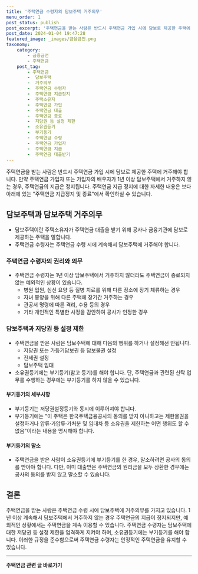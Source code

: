 ```yaml
---
title: '주택연금 수령자의 담보주택 거주의무'
menu_order: 1
post_status: publish
post_excerpt: '주택연금을 받는 사람은 반드시 주택연금 가입 시에 담보로 제공한 주택에 거주해야 합니다. 만약 주택연금 가입자 또는 가입자의 배우자가 1년 이상 담보주택에서 거주하지 않는 경우, 주택연금의 지급은 정지됩니다. 주택연금 지급 정지에 대한 자세한 내용은 보다 아래에 있는  주택연금 지급정지 및 종료 에서 확인하실 수 있습니다.'
post_date: 2024-01-04 19:47:28
featured_image: _images/금융금전.png
taxonomy:
    category:
        - 금융금전
        - 주택연금
    post_tag:
        - 주택연금
        -  담보주택
        -  거주의무
        -  주택연금 수령자
        -  주택연금 지급정지
        -  주택소유자
        -  주택연금 가입
        -  주택연금 대출
        -  주택연금 종료
        -  저당권 등 설정 제한
        -  소유권등기
        -  부기등기
        -  주택연금 수령
        -  주택연금 가입자
        -  주택연금 지급
        -  주택연금 대출받기
---
```



주택연금을 받는 사람은 반드시 주택연금 가입 시에 담보로 제공한 주택에 거주해야 합니다. 만약 주택연금 가입자 또는 가입자의 배우자가 1년 이상 담보주택에서 거주하지 않는 경우, 주택연금의 지급은 정지됩니다. 주택연금 지급 정지에 대한 자세한 내용은 보다 아래에 있는 "주택연금 지급정지 및 종료"에서 확인하실 수 있습니다.

## 담보주택과 담보주택 거주의무
- 담보주택이란 주택소유자가 주택연금 대출을 받기 위해 공사나 금융기관에 담보로 제공하는 주택을 말합니다.
- 주택연금 수령자는 주택연금 수령 시에 계속해서 담보주택에 거주해야 합니다.

### 주택연금 수령자의 권리와 의무
- 주택연금 수령자는 1년 이상 담보주택에서 거주하지 않더라도 주택연금이 종료되지 않는 예외적인 상황이 있습니다.
    - 병원 입원, 심신 요양 등 질병 치료를 위해 다른 장소에 장기 체류하는 경우
    - 자녀 봉양을 위해 다른 주택에 장기간 거주하는 경우
    - 관공서 명령에 따른 격리, 수용 등의 경우
    - 기타 개인적인 특별한 사정을 감안하여 공사가 인정한 경우

### 담보주택과 저당권 등 설정 제한
- 주택연금을 받은 사람은 담보주택에 대해 다음의 행위를 하거나 설정해선 안됩니다.
    - 저당권 또는 가등기담보권 등 담보물권 설정
    - 전세권 설정
    - 담보주택 임대
- 소유권등기에는 부기등기(참고 등기)를 해야 합니다. 단, 주택연금과 관련된 신탁 업무를 수행하는 경우에는 부기등기를 하지 않을 수 있습니다.

#### 부기등기의 세부사항
- 부기등기는 저당권설정등기와 동시에 이루어져야 합니다.
- 부기등기에는 "이 주택은 한국주택금융공사의 동의를 받지 아니하고는 제한물권을 설정하거나 압류·가압류·가처분 및 임대차 등 소유권을 제한하는 어떤 행위도 할 수 없음"이라는 내용을 명시해야 합니다.

#### 부기등기의 말소
- 주택연금을 받은 사람이 소유권등기에 부기등기를 한 경우, 말소하려면 공사의 동의를 받아야 합니다. 다만, 이미 대출받은 주택연금의 원리금을 모두 상환한 경우에는 공사의 동의를 받지 않고 말소할 수 있습니다.

## 결론

주택연금을 받는 사람은 주택연금 수령 시에 담보주택에 거주의무를 가지고 있습니다. 1년 이상 계속해서 담보주택에서 거주하지 않는 경우 주택연금의 지급이 정지되지만, 예외적인 상황에서는 주택연금을 계속 이용할 수 있습니다. 주택연금 수령자는 담보주택에 대한 저당권 등 설정 제한을 엄격하게 지켜야 하며, 소유권등기에는 부기등기를 해야 합니다. 이러한 규정을 준수함으로써 주택연금 수령자는 안정적인 주택연금을 유지할 수 있습니다.
<!-- wp:separator -->
<hr class="wp-block-separator has-alpha-channel-opacity"/>
<!-- /wp:separator -->

<!-- wp:group {"backgroundColor":"base","layout":{"type":"constrained"}} -->
<div class="wp-block-group has-base-background-color has-background"><!-- wp:paragraph {"align":"center","fontSize":"medium"} -->
<p class="has-text-align-center has-large-font-size"><strong>주택연금 관련 글 바로가기</strong></p>
<!-- /wp:paragraph -->


<!-- wp:latest-posts
{"categories":[{"id":14528,"count":19,"description":"","link":"https://uknowlaw.com/category/%ec%a3%bc%ed%83%9d%ec%97%b0%ea%b8%88/","name":"주택연금","slug":"주택연금","taxonomy":"category","parent":0,"meta":[],"_links":{"self":[{"href":"https://uknowlaw.com/wp-json/wp/v2/categories/14528"}],"collection":[{"href":"https://uknowlaw.com/wp-json/wp/v2/categories"}],"about":[{"href":"https://uknowlaw.com/wp-json/wp/v2/taxonomies/category"}],"wp:post_type":[{"href":"https://uknowlaw.com/wp-json/wp/v2/posts?categories=14528"}],"curies":[{"name":"wp","href":"https://api.w.org/{rel}","templated":true}]}}],"postsToShow":100,"excerptLength":28,"postLayout":"grid","columns":2,"featuredImageAlign":"left","featuredImageSizeSlug":"large","fontSize":"small"} /--></div>
<!-- /wp:group -->